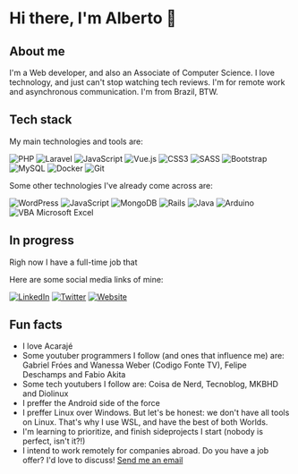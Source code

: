# Hi there, I'm Alberto 👋

## About me
I'm a Web developer, and also an Associate of Computer Science. I love technology, and just can't stop watching tech reviews. I'm for remote work and asynchronous communication. I'm from Brazil, BTW.

## Tech stack
My main technologies and tools are:

![PHP](https://img.shields.io/badge/php-%23777BB4.svg?style=for-the-badge&logo=php&logoColor=white)
![Laravel](https://img.shields.io/badge/laravel-%23FF2D20.svg?style=for-the-badge&logo=laravel&logoColor=white)
![JavaScript](https://img.shields.io/badge/javascript-%23323330.svg?style=for-the-badge&logo=javascript&logoColor=%23F7DF1E)
![Vue.js](https://img.shields.io/badge/vuejs-%2335495e.svg?style=for-the-badge&logo=vuedotjs&logoColor=%234FC08D)
![CSS3](https://img.shields.io/badge/css3-%231572B6.svg?style=for-the-badge&logo=css3&logoColor=white)
![SASS](https://img.shields.io/badge/SASS-hotpink.svg?style=for-the-badge&logo=SASS&logoColor=white)
![Bootstrap](https://img.shields.io/badge/bootstrap-%23563D7C.svg?style=for-the-badge&logo=bootstrap&logoColor=white)
![MySQL](https://img.shields.io/badge/MySQL-005C84?style=for-the-badge&logo=mysql&logoColor=white)
![Docker](https://img.shields.io/badge/docker-%230db7ed.svg?style=for-the-badge&logo=docker&logoColor=white)
![Git](https://img.shields.io/badge/git-%23F05033.svg?style=for-the-badge&logo=git&logoColor=white)

Some other technologies I've already come across are:

![WordPress](https://img.shields.io/badge/WordPress-%23117AC9.svg?style=for-the-badge&logo=WordPress&logoColor=white)
![JavaScript](https://img.shields.io/badge/javascript-%23323330.svg?style=for-the-badge&logo=javascript&logoColor=%23F7DF1E)
![MongoDB](https://img.shields.io/badge/MongoDB-%234ea94b.svg?style=for-the-badge&logo=mongodb&logoColor=white)
![Rails](https://img.shields.io/badge/rails-%23CC0000.svg?style=for-the-badge&logo=ruby-on-rails&logoColor=white)
![Java](https://img.shields.io/badge/java-%23ED8B00.svg?style=for-the-badge&logo=java&logoColor=white)
![Arduino](https://img.shields.io/badge/-Arduino-00979D?style=for-the-badge&logo=Arduino&logoColor=white)
![VBA Microsoft Excel](https://img.shields.io/badge/Microsoft_Excel-217346?style=for-the-badge&logo=microsoft-excel&logoColor=white)

## In progress
Righ now I have a full-time job that

Here are some social media links of mine:

[![LinkedIn](https://img.shields.io/badge/linkedin-%230077B5.svg?style=for-the-badge&logo=linkedin&logoColor=white)](https://www.linkedin.com/in/alberttocastro/)
[![Twitter](https://img.shields.io/badge/Twitter-%231DA1F2.svg?style=for-the-badge&logo=Twitter&logoColor=white)](https://twitter.com/al_berttocastro)
[![Website](https://img.shields.io/badge/website-000000?style=for-the-badge&logo=About.me&logoColor=white&label=alberttocastro.dev)](https://alberttocastro.dev)

## Fun facts

- I love Acarajé
- Some youtuber programmers I follow (and ones that influence me) are: Gabriel Fróes and Wanessa Weber (Codigo Fonte TV), Felipe Deschamps and Fabio Akita
- Some tech youtubers I follow are: Coisa de Nerd, Tecnoblog, MKBHD and Diolinux
- I preffer the Android side of the force
- I preffer Linux over Windows. But let's be honest: we don't have all tools on Linux. That's why I use WSL, and have the best of both Worlds.
- I'm learning to prioritize, and finish sideprojects I start (nobody is perfect, isn't it?!)
- I intend to work remotely for companies abroad. Do you have a job offer? I'd love to discuss! [Send me an email](mailto:albertto.programmer@gmail.com)
